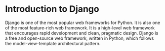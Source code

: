 # Introduction to Django

Django is one of the most popular web frameworks for Python. It is also one of the most feature-rich web framework. It is a high-level web framework that encourages rapid development and clean, pragmatic design. Django is a free and open-source web framework, written in Python, which follows the model-view-template architectural pattern.

